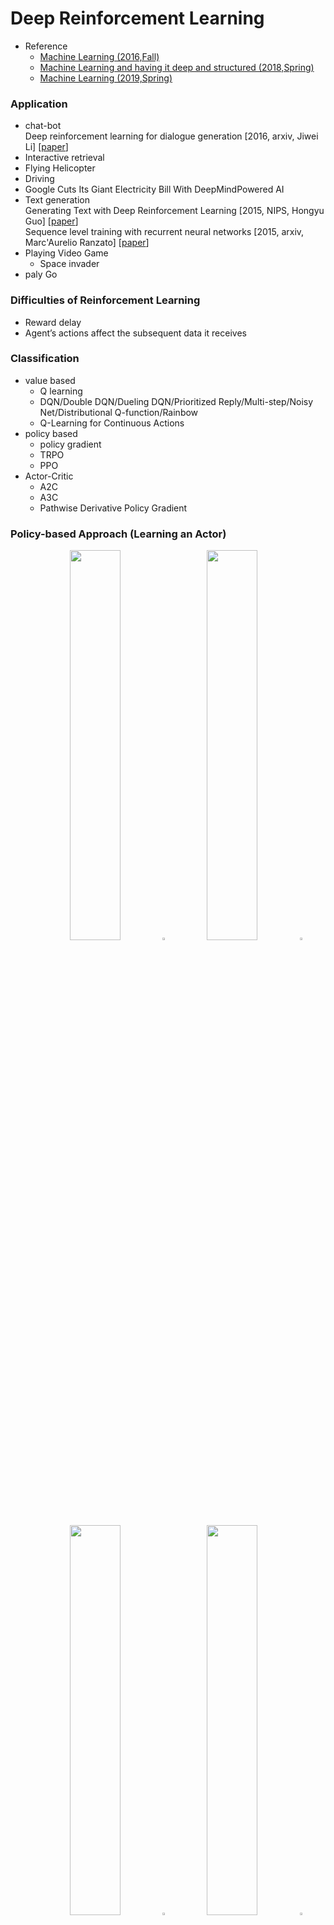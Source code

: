 # Deep Reinforcement Learning

- Reference
  - [Machine Learning (2016,Fall)](http://speech.ee.ntu.edu.tw/~tlkagk/courses_ML16.html)
  - [Machine Learning and having it deep and structured (2018,Spring)](http://speech.ee.ntu.edu.tw/~tlkagk/courses_MLDS18.html)
  - [Machine Learning (2019,Spring)](http://speech.ee.ntu.edu.tw/~tlkagk/courses_ML19.html)
  
### Application
- chat-bot <br/>
Deep reinforcement learning for dialogue generation \[2016, arxiv, Jiwei Li\] \[[paper](https://arxiv.org/pdf/1606.01541v3.pdf)\]
- Interactive retrieval
- Flying Helicopter
- Driving
- Google Cuts Its Giant Electricity Bill With DeepMindPowered AI
- Text generation <br/>
Generating Text with Deep Reinforcement Learning \[2015, NIPS, Hongyu Guo\] \[[paper](https://arxiv.org/pdf/1510.09202.pdf)\] <br/>
Sequence level training with recurrent neural networks \[2015, arxiv, Marc'Aurelio Ranzato\] \[[paper](https://arxiv.org/pdf/1511.06732.pdf)\]
- Playing Video Game
  - Space invader
- paly Go

### Difficulties of Reinforcement Learning
- Reward delay
- Agent’s actions affect the subsequent data it receives

### Classification
- value based
  - Q learning
  - DQN/Double DQN/Dueling DQN/Prioritized Reply/Multi-step/Noisy Net/Distributional Q-function/Rainbow
  - Q-Learning for Continuous Actions
- policy based
  - policy gradient
  - TRPO
  - PPO
- Actor-Critic
  - A2C
  - A3C
  - Pathwise Derivative Policy Gradient

### Policy-based Approach (Learning an Actor)
<div align=center>
  <img src="https://github.com/YunlianMoon/AILibrary/blob/master/ReinforcementLearning/images/NN_actor.png" width="40%" />
  <img src="https://github.com/YunlianMoon/AILibrary/blob/master/DeepLearning/Attention/images/arrow.jpg" width="2%" />
  <img src="https://github.com/YunlianMoon/AILibrary/blob/master/ReinforcementLearning/images/actor_goodness_1.png" width="40%" />
  <img src="https://github.com/YunlianMoon/AILibrary/blob/master/DeepLearning/Attention/images/arrow.jpg" width="2%" />
  <img src="https://github.com/YunlianMoon/AILibrary/blob/master/ReinforcementLearning/images/actor_goodness_2.png" width="40%" />
  <img src="https://github.com/YunlianMoon/AILibrary/blob/master/DeepLearning/Attention/images/arrow.jpg" width="2%" />
  <img src="https://github.com/YunlianMoon/AILibrary/blob/master/ReinforcementLearning/images/gradient_ascent_1.png" width="40%" />
  <img src="https://github.com/YunlianMoon/AILibrary/blob/master/DeepLearning/Attention/images/arrow.jpg" width="2%" />
  <img src="https://github.com/YunlianMoon/AILibrary/blob/master/ReinforcementLearning/images/gradient_ascent_2.png" width="40%" />
  <img src="https://github.com/YunlianMoon/AILibrary/blob/master/DeepLearning/Attention/images/arrow.jpg" width="2%" />
  <img src="https://github.com/YunlianMoon/AILibrary/blob/master/ReinforcementLearning/images/gradient_ascent_3.png" width="40%" />
  <img src="https://github.com/YunlianMoon/AILibrary/blob/master/DeepLearning/Attention/images/arrow.jpg" width="2%" />
  <img src="https://github.com/YunlianMoon/AILibrary/blob/master/ReinforcementLearning/images/gradient_ascent_4.png" width="40%" />
  <img src="https://github.com/YunlianMoon/AILibrary/blob/master/DeepLearning/Attention/images/arrow.jpg" width="2%" />
  <img src="https://github.com/YunlianMoon/AILibrary/blob/master/ReinforcementLearning/images/gradient_ascent_5.png" width="40%" />
  <img src="https://github.com/YunlianMoon/AILibrary/blob/master/DeepLearning/Attention/images/arrow.jpg" width="2%" />
  <img src="https://github.com/YunlianMoon/AILibrary/blob/master/ReinforcementLearning/images/gradient_ascent_6.png" width="40%" />
  <img src="https://github.com/YunlianMoon/AILibrary/blob/master/DeepLearning/Attention/images/arrow.jpg" width="2%" />
  <img src="https://github.com/YunlianMoon/AILibrary/blob/master/ReinforcementLearning/images/baseline.png" width="40%" />
  <img src="https://github.com/YunlianMoon/AILibrary/blob/master/DeepLearning/Attention/images/arrow.jpg" width="2%" />
  <img src="https://github.com/YunlianMoon/AILibrary/blob/master/ReinforcementLearning/images/advantage.png" width="40%" />
  <br/>
  Policy-based Approach
</div>

<br/>

<div align=center>
  <img src="https://github.com/YunlianMoon/AILibrary/blob/master/ReinforcementLearning/images/policy_gradient_1.png" width="40%" />
  <img src="https://github.com/YunlianMoon/AILibrary/blob/master/DeepLearning/Attention/images/arrow.jpg" width="2%" />
  <img src="https://github.com/YunlianMoon/AILibrary/blob/master/ReinforcementLearning/images/policy_gradient_2.png" width="40%" /><br/>
  Policy Gradient
</div>

### On-policy v.s. Off-policy
- On-policy: The agent learned and the agent interacting with the environment is the same.
- Off-policy: The agent learned and the agent interacting with the environment is different.

<div align=center>
  <img src="https://github.com/YunlianMoon/AILibrary/blob/master/ReinforcementLearning/images/IS_1.png" width="40%" />
  <img src="https://github.com/YunlianMoon/AILibrary/blob/master/DeepLearning/Attention/images/arrow.jpg" width="2%" />
  <img src="https://github.com/YunlianMoon/AILibrary/blob/master/ReinforcementLearning/images/IS_issue_1.png" width="40%" />
  <img src="https://github.com/YunlianMoon/AILibrary/blob/master/DeepLearning/Attention/images/arrow.jpg" width="2%" />
  <img src="https://github.com/YunlianMoon/AILibrary/blob/master/ReinforcementLearning/images/IS_issue_2.png" width="40%" />
  <img src="https://github.com/YunlianMoon/AILibrary/blob/master/DeepLearning/Attention/images/arrow.jpg" width="2%" />
  <img src="https://github.com/YunlianMoon/AILibrary/blob/master/ReinforcementLearning/images/IS_2.png" width="40%" />
  <img src="https://github.com/YunlianMoon/AILibrary/blob/master/DeepLearning/Attention/images/arrow.jpg" width="2%" />
  <img src="https://github.com/YunlianMoon/AILibrary/blob/master/ReinforcementLearning/images/IS_3.png" width="40%" /><br/>
  On-policy to Off-policy
</div>

### Proximal Policy Optimization (PPO)
default reinforcement learning algorithm at OpenAI

demo: \[[DeepMind](https://www.youtube.com/watch?v=gn4nRCC9TwQ&feature=youtu.be)\] \[[OpenAI]()\]

<div align=center>
  <img src="https://github.com/YunlianMoon/AILibrary/blob/master/ReinforcementLearning/images/ppo_1.png" width="40%" />
  <img src="https://github.com/YunlianMoon/AILibrary/blob/master/DeepLearning/Attention/images/arrow.jpg" width="2%" />
  <img src="https://github.com/YunlianMoon/AILibrary/blob/master/ReinforcementLearning/images/ppo_2.png" width="40%" />
  <img src="https://github.com/YunlianMoon/AILibrary/blob/master/DeepLearning/Attention/images/arrow.jpg" width="2%" />
  <img src="https://github.com/YunlianMoon/AILibrary/blob/master/ReinforcementLearning/images/ppo_3.png" width="40%" />
  <img src="https://github.com/YunlianMoon/AILibrary/blob/master/DeepLearning/Attention/images/arrow.jpg" width="2%" />
  <img src="https://github.com/YunlianMoon/AILibrary/blob/master/ReinforcementLearning/images/ppo_4.png" width="40%" /><br/>
  PPO/TRPO
</div>

Proximal policy optimization algorithms \[2017, arxiv, John Schulman\] \[[paper](https://arxiv.org/pdf/1707.06347.pdf)\]

### Value-based Approach (Learning a Critic)
<div align=center>
  <img src="https://github.com/YunlianMoon/AILibrary/blob/master/ReinforcementLearning/images/critic_1.png" width="40%" />
  <img src="https://github.com/YunlianMoon/AILibrary/blob/master/DeepLearning/Attention/images/arrow.jpg" width="2%" />
  <img src="https://github.com/YunlianMoon/AILibrary/blob/master/ReinforcementLearning/images/critic_2.png" width="40%" />
  <img src="https://github.com/YunlianMoon/AILibrary/blob/master/DeepLearning/Attention/images/arrow.jpg" width="2%" />
  <img src="https://github.com/YunlianMoon/AILibrary/blob/master/ReinforcementLearning/images/critic_3.png" width="40%" />
  <br/>
  Two kinds of Critics
</div>

<br/>

<div align=center>
  <img src="https://github.com/YunlianMoon/AILibrary/blob/master/ReinforcementLearning/images/V_MC.png" width="40%" />
  <img src="https://github.com/YunlianMoon/AILibrary/blob/master/DeepLearning/Attention/images/arrow.jpg" width="2%" />
  <img src="https://github.com/YunlianMoon/AILibrary/blob/master/ReinforcementLearning/images/V_TD.png" width="40%" />
  <br/>
  How to estimate 𝑉(s) (Estimated by TD or MC)
</div>

<div align=center>
  <img src="https://github.com/YunlianMoon/AILibrary/blob/master/ReinforcementLearning/images/MC_TD_compare.png" width="40%" /><br/>
  MC v.s. TD
</div>

### Q-Learning
<div align=center>
  <img src="https://github.com/YunlianMoon/AILibrary/blob/master/ReinforcementLearning/images/q_learning_1.png" width="30%" />
  <img src="https://github.com/YunlianMoon/AILibrary/blob/master/DeepLearning/Attention/images/arrow.jpg" width="2%" />
  <img src="https://github.com/YunlianMoon/AILibrary/blob/master/ReinforcementLearning/images/q_learning_2.png" width="40%" />
  <img src="https://github.com/YunlianMoon/AILibrary/blob/master/DeepLearning/Attention/images/arrow.jpg" width="2%" />
  <img src="https://github.com/YunlianMoon/AILibrary/blob/master/ReinforcementLearning/images/q_learning_3.png" width="40%" /><br/>
  Q-Learning
</div>

<br/>

<div align=center>
  <img src="https://github.com/YunlianMoon/AILibrary/blob/master/ReinforcementLearning/images/q_learning_tips_target_network.png" width="40%" />
  <img src="https://github.com/YunlianMoon/AILibrary/blob/master/DeepLearning/Attention/images/arrow.jpg" width="2%" />
  <img src="https://github.com/YunlianMoon/AILibrary/blob/master/ReinforcementLearning/images/q_learning_tips_exploration.png" width="40%" />
  <img src="https://github.com/YunlianMoon/AILibrary/blob/master/DeepLearning/Attention/images/arrow.jpg" width="2%" />
  <img src="https://github.com/YunlianMoon/AILibrary/blob/master/ReinforcementLearning/images/q_learning_tips_replay_buffer_1.png" width="40%" />
  <img src="https://github.com/YunlianMoon/AILibrary/blob/master/DeepLearning/Attention/images/arrow.jpg" width="2%" />
  <img src="https://github.com/YunlianMoon/AILibrary/blob/master/ReinforcementLearning/images/q_learning_tips_replay_buffer_2.png" width="40%" /><br/>
  Q-Learning technologies
</div>

<br/>

<div align=center>
  <img src="https://github.com/YunlianMoon/AILibrary/blob/master/ReinforcementLearning/images/typical_q_learning_algorithm.png" width="40%" /><br/>
  Typical Q-Learning Algorithm
</div>

#### Tips of Q-Learning

- Double DQN

<div align=center>
  <img src="https://github.com/YunlianMoon/AILibrary/blob/master/ReinforcementLearning/images/double_dqn_1.png" width="40%" />
  <img src="https://github.com/YunlianMoon/AILibrary/blob/master/DeepLearning/Attention/images/arrow.jpg" width="2%" />
  <img src="https://github.com/YunlianMoon/AILibrary/blob/master/ReinforcementLearning/images/double_dqn_2.png" width="40%" /><br/>
  Double DQN
</div>

Deep reinforcement learning with double q-learning \[2016, AAAI, Hasselt Van\] \[[paper](http://www0.cs.ucl.ac.uk/staff/d.silver/web/Applications_files/doubledqn.pdf)\]

- Dueling DQN

<div align=center>
  <img src="https://github.com/YunlianMoon/AILibrary/blob/master/ReinforcementLearning/images/dueling_dqn_1.png" width="30%" />
  <img src="https://github.com/YunlianMoon/AILibrary/blob/master/DeepLearning/Attention/images/arrow.jpg" width="2%" />
  <img src="https://github.com/YunlianMoon/AILibrary/blob/master/ReinforcementLearning/images/dueling_dqn_2.png" width="30%" />
  <img src="https://github.com/YunlianMoon/AILibrary/blob/master/DeepLearning/Attention/images/arrow.jpg" width="2%" />
  <img src="https://github.com/YunlianMoon/AILibrary/blob/master/ReinforcementLearning/images/dueling_dqn_3.png" width="30%" /><br/>
  Dueling DQN
</div>

Dueling network architectures for deep reinforcement learning \[2015, arxiv, Ziyu Wang\] \[[paper](https://arxiv.org/pdf/1511.06581.pdf)\]

- Prioritized Reply

<div align=center>
  <img src="https://github.com/YunlianMoon/AILibrary/blob/master/ReinforcementLearning/images/prioritized_reply.png" width="40%" /><br/>
  Prioritized Reply
</div>

Prioritized experience replay \[2015, arxiv, Tom Schaul\] \[[paper](https://arxiv.org/pdf/1511.05952.pdf)\]

- Multi-step

<div align=center>
  <img src="https://github.com/YunlianMoon/AILibrary/blob/master/ReinforcementLearning/images/multi_step.png" width="40%" /><br/>
  Multi-step
</div>

- Noisy Net

<div align=center>
  <img src="https://github.com/YunlianMoon/AILibrary/blob/master/ReinforcementLearning/images/noise_net_1.png" width="40%" />
  <img src="https://github.com/YunlianMoon/AILibrary/blob/master/DeepLearning/Attention/images/arrow.jpg" width="2%" />
  <img src="https://github.com/YunlianMoon/AILibrary/blob/master/ReinforcementLearning/images/noise_net_2.png" width="40%" /><br/>
  Noisy Net
</div>

Parameter space noise for exploration \[2017, arxiv, Matthias Plappert\] \[[paper](https://arxiv.org/pdf/1706.01905.pdf)\]

Noisy networks for exploration \[2017, arxiv, Meire Fortunato\] \[[paper](https://arxiv.org/pdf/1706.10295.pdf)\]

demo: \[[link](https://openai.com/blog/better-exploration-with-parameter-noise/)\]

- Distributional Q-function

<div align=center>
  <img src="https://github.com/YunlianMoon/AILibrary/blob/master/ReinforcementLearning/images/distributional_q_1.png" width="40%" />
  <img src="https://github.com/YunlianMoon/AILibrary/blob/master/DeepLearning/Attention/images/arrow.jpg" width="2%" />
  <img src="https://github.com/YunlianMoon/AILibrary/blob/master/ReinforcementLearning/images/distributional_q_2.png" width="40%" /><br/>
  Distributional Q-function
</div>

demo: \[[link](https://www.youtube.com/watch?v=yFBwyPuO2Vg&feature=youtu.be)\]

- Rainbow

Rainbow: Combining improvements in deep reinforcement learning \[2018, AAAI, Matteo Hessel\] \[[paper](https://arxiv.org/pdf/1710.02298.pdf)\]

#### Q-Learning for Continuous Actions

<div align=center>
  <img src="https://github.com/YunlianMoon/AILibrary/blob/master/ReinforcementLearning/images/continuous_action_1.png" width="40%" />
  <img src="https://github.com/YunlianMoon/AILibrary/blob/master/DeepLearning/Attention/images/arrow.jpg" width="2%" />
  <img src="https://github.com/YunlianMoon/AILibrary/blob/master/ReinforcementLearning/images/continuous_action_2.png" width="40%" /><br/>
  Q-Learning for Continuous Actions
</div>

demo: \[[link](https://www.youtube.com/watch?v=ZhsEKTo7V04)\]

### Actor-Critic
<div align=center>
  <img src="https://github.com/YunlianMoon/AILibrary/blob/master/ReinforcementLearning/images/actor_critic_1.png" width="40%" />
  <img src="https://github.com/YunlianMoon/AILibrary/blob/master/DeepLearning/Attention/images/arrow.jpg" width="2%" />
  <img src="https://github.com/YunlianMoon/AILibrary/blob/master/ReinforcementLearning/images/actor_critic_2.png" width="40%" /><br/>
  Actor-Critic
</div>

#### Advantage Actor-Critic (A2C)

<div align=center>
  <img src="https://github.com/YunlianMoon/AILibrary/blob/master/ReinforcementLearning/images/advantage_actor_critic_1.png" width="30%" />
  <img src="https://github.com/YunlianMoon/AILibrary/blob/master/DeepLearning/Attention/images/arrow.jpg" width="2%" />
  <img src="https://github.com/YunlianMoon/AILibrary/blob/master/ReinforcementLearning/images/advantage_actor_critic_2.png" width="30%" />
  <img src="https://github.com/YunlianMoon/AILibrary/blob/master/DeepLearning/Attention/images/arrow.jpg" width="2%" />
  <img src="https://github.com/YunlianMoon/AILibrary/blob/master/ReinforcementLearning/images/advantage_actor_critic_3.png" width="30%" /><br/>
  Advantage Actor-Critic
</div>

#### Asynchronous Advantage Actor-Critic (A3C)
Asynchronous methods for deep reinforcement learning \[2016, ICML, Volodymyr Mnih\] \[[paper](http://www.jmlr.org/proceedings/papers/v48/mniha16.pdf)\]

<div align=center>
  <img src="https://github.com/YunlianMoon/AILibrary/blob/master/ReinforcementLearning/images/A3C.png" width="40%" />
  <br/>
  A3C
</div>

#### Pathwise Derivative Policy Gradient

<div align=center>
  <img src="https://github.com/YunlianMoon/AILibrary/blob/master/ReinforcementLearning/images/pathwise_1.png" width="40%" />
  <img src="https://github.com/YunlianMoon/AILibrary/blob/master/DeepLearning/Attention/images/arrow.jpg" width="2%" />
  <img src="https://github.com/YunlianMoon/AILibrary/blob/master/ReinforcementLearning/images/pathwise_2.png" width="40%" /><br/>
  Pathwise Derivative Policy Gradient
</div>

<br/>

<div align=center>
  <img src="https://github.com/YunlianMoon/AILibrary/blob/master/ReinforcementLearning/images/q_learning_algorithm.png" width="40%" />
  <img src="https://github.com/YunlianMoon/AILibrary/blob/master/DeepLearning/Attention/images/arrow.jpg" width="2%" />
  <img src="https://github.com/YunlianMoon/AILibrary/blob/master/ReinforcementLearning/images/pathwise_algorithm.png" width="40%" /><br/>
  Pathwise Derivative Policy Gradient algorithm
</div>

<br/>

<div align=center>
  <img src="https://github.com/YunlianMoon/AILibrary/blob/master/ReinforcementLearning/images/ac_gan.png" width="40%" /><br/>
  Connection with GAN
</div>

Deterministic policy gradient algorithms \[2014, ICML, David Silver\] \[[paper](http://proceedings.mlr.press/v32/silver14.pdf)\]

Continuous control with deep reinforcement learning \[2015, arxiv, Timothy P. Lillicrap\] \[[paper](https://arxiv.org/pdf/1509.02971.pdf)\]

Connecting generative adversarial networks and actor-critic methods \[2016, arxiv, David Pfau\] \[[paper](https://arxiv.org/pdf/1610.01945.pdf)\]





